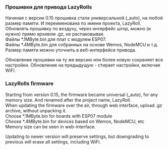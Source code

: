 ﻿### Прошивки для привода LazyRolls

Начиная с версии 0.15 прошивка стала универсальной (_auto), на любой размер памяти. И переименована по имени проекта, LazyRoll.\
Обновлять прошивку по воздуху, через интерфейс штор, можно (и нужно) прямо архивом .gz, не распаковывая.\
Файлы *.1MByte.bin для плат с модулем ESP07.\
Файлы *.4MByte.bin для собранных на основе Wemos, NodeMCU и т.д.\
Размер памяти можно уточнить в веб-интерфейсе привода.

Обновление прошивки на ту же версию или более новую сохраняет все настройки. Обновление на предыдущую - стирает настройки, включая WiFi.

### LazyRolls firmware

Starting from version 0.15, the firmware became universal (_auto), for any memory size. And renamed after the project name, LazyRoll.\
When updating the firmware over the air, through web interface, upload .gz archive, without unpacking it.\
Choose *.1MByte.bin for boards with ESP07 module\
Choose *.4MByte.bin for devices based on Wemos, NodeMCU, etc\
Memory size can be seen in web-interface.

Updating to newer version will preserve settings, but downgrading to previous will erase all settings, including WiFi.
